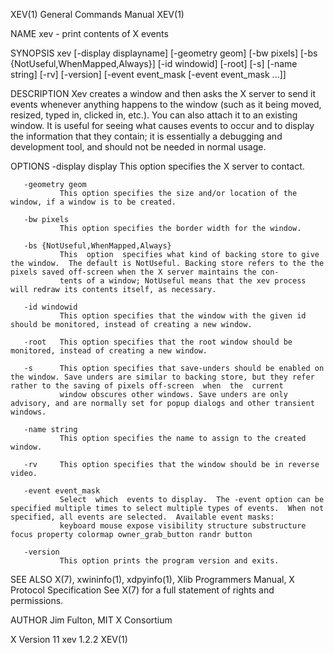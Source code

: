XEV(1)                                                                                     General Commands Manual                                                                                     XEV(1)

NAME
       xev - print contents of X events

SYNOPSIS
       xev [-display displayname] [-geometry geom] [-bw pixels] [-bs {NotUseful,WhenMapped,Always}] [-id windowid] [-root] [-s] [-name string] [-rv] [-version] [-event event_mask [-event event_mask ...]]

DESCRIPTION
       Xev creates a window and then asks the X server to send it events whenever anything happens to the window (such as it being moved, resized, typed in, clicked in, etc.).  You can also attach it to an
       existing window.  It is useful for seeing what causes events to occur and to display the information that they contain; it is essentially a debugging and development tool, and should not  be  needed
       in normal usage.

OPTIONS
       -display display
               This option specifies the X server to contact.

       -geometry geom
               This option specifies the size and/or location of the window, if a window is to be created.

       -bw pixels
               This option specifies the border width for the window.

       -bs {NotUseful,WhenMapped,Always}
               This  option  specifies what kind of backing store to give the window.  The default is NotUseful. Backing store refers to the the pixels saved off-screen when the X server maintains the con‐
               tents of a window; NotUseful means that the xev process will redraw its contents itself, as necessary.

       -id windowid
               This option specifies that the window with the given id should be monitored, instead of creating a new window.

       -root   This option specifies that the root window should be monitored, instead of creating a new window.

       -s      This option specifies that save-unders should be enabled on the window. Save unders are similar to backing store, but they refer rather to the saving of pixels off-screen  when  the  current
               window obscures other windows. Save unders are only advisory, and are normally set for popup dialogs and other transient windows.

       -name string
               This option specifies the name to assign to the created window.

       -rv     This option specifies that the window should be in reverse video.

       -event event_mask
               Select  which  events to display.  The -event option can be specified multiple times to select multiple types of events.  When not specified, all events are selected.  Available event masks:
               keyboard mouse expose visibility structure substructure focus property colormap owner_grab_button randr button

       -version
               This option prints the program version and exits.

SEE ALSO
       X(7), xwininfo(1), xdpyinfo(1), Xlib Programmers Manual, X Protocol Specification
       See X(7) for a full statement of rights and permissions.

AUTHOR
       Jim Fulton, MIT X Consortium

X Version 11                                                                                      xev 1.2.2                                                                                            XEV(1)
